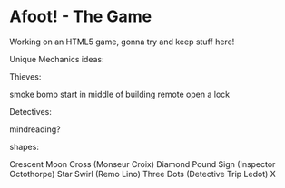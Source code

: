 # Afoot! - The Game
Working on an HTML5 game, gonna try and keep stuff here!

Unique Mechanics ideas:

Thieves:

smoke bomb
start in middle of building
remote open a lock

Detectives:

mindreading?


shapes:

Crescent Moon
Cross (Monseur Croix)
Diamond
Pound Sign (Inspector Octothorpe)
Star
Swirl (Remo Lino)
Three Dots (Detective Trip Ledot)
X